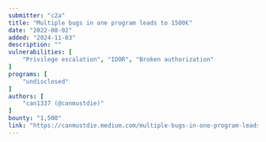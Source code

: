 ```yaml
---
submitter: "c2a"
title: "Multiple bugs in one program leads to 1500€"
date: "2022-08-02"
added: "2024-11-03"
description: ""
vulnerabilities: [
    "Privilege escalation", "IDOR", "Broken authorization"
]
programs: [
    "undisclosed"
]
authors: [
    "can1337 (@canmustdie)"
]
bounty: "1,500"
link: "https://canmustdie.medium.com/multiple-bugs-in-one-program-leads-to-1500-c35fcde06bc7"
---
```




